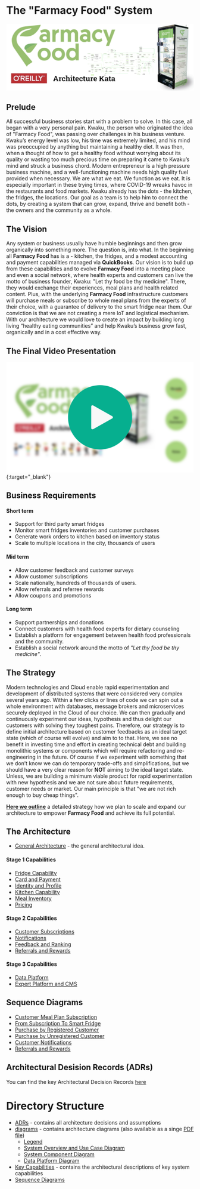 # The "Farmacy Food" System  

![image](./Images/Title.png)  

## Prelude  

All successful business stories start with a problem to solve. In this case, all began with a very personal pain. Kwaku, the person who originated the idea of "Farmacy Food", was passing over challenges in his business venture. Kwaku’s energy level was low, his time was extremely limited, and his mind was preoccupied by anything but maintaining a healthy diet. It was then, when a thought of how to get a healthy food without worrying about its quality or wasting too much precious time on preparing it came to Kwaku’s mind and struck a business chord. Modern entrepreneur is a high pressure business machine, and a well-functioning machine needs high quality fuel provided when necessary. We are what we eat. We function as we eat. It is especially important in these trying times, where COVID-19 wreaks havoc in the restaurants and food markets. Kwaku already has the dots - the kitchen, the fridges, the locations. Our goal as a team is to help him to connect the dots, by creating a system that can grow, expand, thrive and benefit both - the owners and the community as a whole.

## The Vision  

Any system or business usually have humble beginnings and then grow organically into something more. The question is, into what. In the beginning all __Farmacy Food__ has is a - kitchen, the fridges, and a modest accounting and payment capabilities managed via __QuickBooks__. Our vision is to build up from these capabilities and to evolve __Farmacy Food__ into a meeting place and even a social network, where health experts and customers can live the motto of business founder, Kwaku: "Let thy food be thy medicine". There, they would exchange their experiences, meal plans and health related content. Plus, with the underlying __Farmacy Food__ infrastructure customers will purchase meals or subscribe to whole meal plans from the experts of their choice, with a guarantee of delivery to the smart fridge near them. Our conviction is that we are not creating a mere IoT and logistical mechanism. With our architecture we would love to create an impact by building long living “healthy eating communities” and help Kwaku’s business grow fast, organically and in a cost effective way.

## The Final Video Presentation
[![Watch the video](./Images/video.png)](https://vimeo.com/484549209/65be97bd7d){:target="_blank"}

## Business Requirements  

#### Short term  

* Support for third party smart fridges
* Monitor smart fridges inventories and customer purchases
* Generate work orders to kitchen based on inventory status
* Scale to multiple locations in the city, thousands of users

#### Mid term  

* Allow customer feedback and customer surveys
* Allow customer subscriptions
* Scale nationally, hundreds of thousands of users.
* Allow referrals and referree rewards
* Allow coupons and promotions

#### Long term  

* Support partnerships and donations
* Connect customers with health food experts for dietary counseling
* Establish a platform for engagement between health food professionals and the community.
* Establish a social network around the motto of _"Let thy food be thy medicine"_.

##  The Strategy  

Modern technologies and Cloud enable rapid experimentation and development of distributed systems that were considered very complex several years ago. Within a few clicks or lines of code we can spin out a whole environment with databases, message brokers and microservices securely deployed in the Cloud of our choice. We can then gradually and continuously experiment our ideas, hypothesis and thus delight our customers with solving they toughest pains. Therefore, our strategy is to define initial architecture based on customer feedbacks as an ideal target state (which of course will evolve) and aim to to that. Here, we see no benefit in investing time and effort in creating technical debt and building monolithic systems or components which will require refactoring and re-engineering in the future. 
Of course if we experiment with something that we don’t know we can do temporary trade-offs and simplifications, but we should have a very clear reason for __NOT__ aiming to the ideal target state. Unless, we are building a minimum viable product for rapid experimentation with new hypothesis and we are not sure about future requirements, customer needs or market. Our main principle is that "we are not rich enough to buy cheap things".

 __[Here we outline](./Strategy.md)__ a detailed strategy how we plan to scale and expand our architecture to empower __Farmacy Food__ and achieve its full potential.  

## The Architecture  

* [General Architecture](./GeneralArchitecture.md) - the general architectural idea.  

#### Stage 1 Capabilities  

* [Fridge Capability](./Key%20Capabilities/Fridge%20Capability.md)
* [Card and Payment](./Key%20Capabilities/Card%20and%20Payment.md)
* [Identity and Profile](./Key%20Capabilities/Identity%20and%20Profile.md)  
* [Kitchen Capability](./Key%20Capabilities/Kitchens.md)
* [Meal Inventory](./Key%20Capabilities/Meal%20Inventory.md)
* [Pricing](./Key%20Capabilities/Pricing%20policies.md)

#### Stage 2 Capabilities  

* [Customer Subscriptions](./Key%20Capabilities/Customer%20Subscriptions.md)
* [Notifications](./Key%20Capabilities/Notifications.md)
* [Feedback and Ranking](./Key%20Capabilities/Feedbacks.md)  
* [Referrals and Rewards](./Key%20Capabilities/Referrals%20and%20Rewards.md)  

#### Stage 3 Capabilities  

* [Data Platform](./Key%20Capabilities/Data%20Platform.md)
* [Expert Platform and CMS](./Key%20Capabilities/Expert%20Platform.md)  

## Sequence  Diagrams

* [Customer Meal Plan Subscription](./Sequence%20Diagrams/MealPlanSubscription.png)
* [From Subscription To Smart Fridge](./Sequence%20Diagrams/SubscriptionExecution.png)
* [Purchase by Registered Customer](./Sequence%20Diagrams/RegPurchase.PNG)  
* [Purchase by Unregistered Customer](./Sequence%20Diagrams/UnregPurchase.PNG)  
* [Customer Notifications](./Sequence%20Diagrams/CustomerNotifications.png)  
* [Referrals and Rewards](./Sequence%20Diagrams/ReferralsRewards.png)  

## Architectural Desision Records (ADRs)  

You can find the key Architectural Decision Records [here](./ADRs/)  

# Directory Structure

- [ADRs](./ADRs/) - contains all architecture decisions and assumptions
- [diagrams](./diagrams/) - contains architecture diagrams (also available as a singe [PDF file](./diagrams/System%20Component%20Diagram%20-%20Platform.pdf))
	- [Legend](./diagrams/Legend.jpg)
	- [System Overview and Use Case Diagram](./diagrams/System%20Overview%20and%20Use%20Case%20Diagram%20-%20Platform.jpeg)
	- [System Component Diagram](./diagrams/System%20Component%20Diagram%20-%20Platform.jpeg)
	- [Data Platform Diagram](./diagrams/Data%20Platform%20Diagram.jpg)
- [Key Capabilities](./Key%20Capabilities/) - contains the architectural descriptions of key system capabilities
- [Sequence Diagrams](./Sequence%20Diagrams/)

